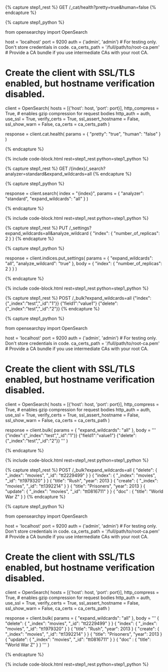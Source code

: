<!-- spec_insert_start
component: example_code
rest: GET /_cat/health?pretty=true&human=false
include_client_setup: true
-->
{% capture step1_rest %}
GET /_cat/health?pretty=true&human=false
{% endcapture %}

{% capture step1_python %}

from opensearchpy import OpenSearch

host = 'localhost'
port = 9200
auth = ('admin', 'admin') # For testing only. Don't store credentials in code.
ca_certs_path = '/full/path/to/root-ca.pem' # Provide a CA bundle if you use intermediate CAs with your root CA.

# Create the client with SSL/TLS enabled, but hostname verification disabled.
client = OpenSearch(
    hosts = [{'host': host, 'port': port}],
    http_compress = True, # enables gzip compression for request bodies
    http_auth = auth,
    use_ssl = True,
    verify_certs = True,
    ssl_assert_hostname = False,
    ssl_show_warn = False,
    ca_certs = ca_certs_path
)


response = client.cat.health(
  params = { "pretty": "true", "human": "false" }
)

{% endcapture %}

{% include code-block.html
    rest=step1_rest
    python=step1_python %}
<!-- spec_insert_end -->

<!-- spec_insert_start
component: example_code
rest: GET /{index}/_search?analyzer=standard&expand_wildcards=all
-->
{% capture step1_rest %}
GET /{index}/_search?analyzer=standard&expand_wildcards=all
{% endcapture %}

{% capture step1_python %}


response = client.search(
  index = "{index}",
  params = { "analyzer": "standard", "expand_wildcards": "all" }
)

{% endcapture %}

{% include code-block.html
    rest=step1_rest
    python=step1_python %}
<!-- spec_insert_end -->

<!-- spec_insert_start
skip: true
component: example_code
rest: GET /{index}/_search?analyzer=standard&expand_wildcards=all
-->
<!-- spec_insert_end -->

<!-- spec_insert_start
component: example_code
rest: PUT /_settings?expand_wildcards=all&analyze_wildcard
body: |
  {
    "index": {
      "number_of_replicas": 2
    }
  }
-->
{% capture step1_rest %}
PUT /_settings?expand_wildcards=all&analyze_wildcard
{
  "index": {
    "number_of_replicas": 2
  }
}
{% endcapture %}

{% capture step1_python %}


response = client.indices.put_settings(
  params = { "expand_wildcards": "all", "analyze_wildcard": "true" },
  body =   {
    "index": {
      "number_of_replicas": 2
    }
  }
)

{% endcapture %}

{% include code-block.html
    rest=step1_rest
    python=step1_python %}
<!-- spec_insert_end -->

<!-- spec_insert_start
component: example_code
rest: POST /_bulk?expand_wildcards=all
body: |
{"index":{"_index":"test","_id":"1"}}
{"field1":"value1"}
{"delete":{"_index":"test","_id":"2"}}
include_client_setup: true
-->
{% capture step1_rest %}
POST /_bulk?expand_wildcards=all
{"index":{"_index":"test","_id":"1"}}
{"field1":"value1"}
{"delete":{"_index":"test","_id":"2"}}
{% endcapture %}

{% capture step1_python %}

from opensearchpy import OpenSearch

host = 'localhost'
port = 9200
auth = ('admin', 'admin') # For testing only. Don't store credentials in code.
ca_certs_path = '/full/path/to/root-ca.pem' # Provide a CA bundle if you use intermediate CAs with your root CA.

# Create the client with SSL/TLS enabled, but hostname verification disabled.
client = OpenSearch(
    hosts = [{'host': host, 'port': port}],
    http_compress = True, # enables gzip compression for request bodies
    http_auth = auth,
    use_ssl = True,
    verify_certs = True,
    ssl_assert_hostname = False,
    ssl_show_warn = False,
    ca_certs = ca_certs_path
)


response = client.bulk(
  params = { "expand_wildcards": "all" },
  body = '''
{"index":{"_index":"test","_id":"1"}}
{"field1":"value1"}
{"delete":{"_index":"test","_id":"2"}}
'''
)

{% endcapture %}

{% include code-block.html
    rest=step1_rest
    python=step1_python %}
<!-- spec_insert_end -->

<!-- spec_insert_start
component: example_code
rest: POST /_bulk?expand_wildcards=all
body: |
{ "delete": { "_index": "movies", "_id": "tt2229499" } }
{ "index": { "_index": "movies", "_id": "tt1979320" } }
{ "title": "Rush", "year": 2013 }
{ "create": { "_index": "movies", "_id": "tt1392214" } }
{ "title": "Prisoners", "year": 2013 }
{ "update": { "_index": "movies", "_id": "tt0816711" } }
{ "doc" : { "title": "World War Z" } }
include_client_setup: true
-->
{% capture step1_rest %}
POST /_bulk?expand_wildcards=all
{ "delete": { "_index": "movies", "_id": "tt2229499" } }
{ "index": { "_index": "movies", "_id": "tt1979320" } }
{ "title": "Rush", "year": 2013 }
{ "create": { "_index": "movies", "_id": "tt1392214" } }
{ "title": "Prisoners", "year": 2013 }
{ "update": { "_index": "movies", "_id": "tt0816711" } }
{ "doc" : { "title": "World War Z" } }
{% endcapture %}

{% capture step1_python %}

from opensearchpy import OpenSearch

host = 'localhost'
port = 9200
auth = ('admin', 'admin') # For testing only. Don't store credentials in code.
ca_certs_path = '/full/path/to/root-ca.pem' # Provide a CA bundle if you use intermediate CAs with your root CA.

# Create the client with SSL/TLS enabled, but hostname verification disabled.
client = OpenSearch(
    hosts = [{'host': host, 'port': port}],
    http_compress = True, # enables gzip compression for request bodies
    http_auth = auth,
    use_ssl = True,
    verify_certs = True,
    ssl_assert_hostname = False,
    ssl_show_warn = False,
    ca_certs = ca_certs_path
)


response = client.bulk(
  params = { "expand_wildcards": "all" },
  body = '''
{ "delete": { "_index": "movies", "_id": "tt2229499" } }
{ "index": { "_index": "movies", "_id": "tt1979320" } }
{ "title": "Rush", "year": 2013 }
{ "create": { "_index": "movies", "_id": "tt1392214" } }
{ "title": "Prisoners", "year": 2013 }
{ "update": { "_index": "movies", "_id": "tt0816711" } }
{ "doc" : { "title": "World War Z" } }
'''
)

{% endcapture %}

{% include code-block.html
    rest=step1_rest
    python=step1_python %}
<!-- spec_insert_end -->
